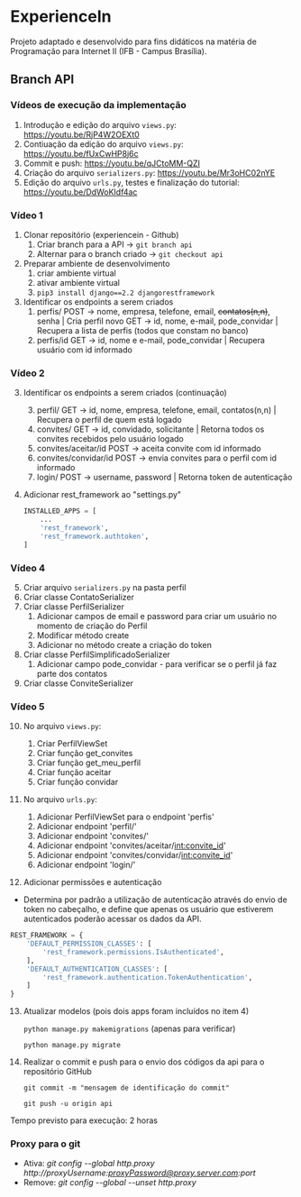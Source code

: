 # ExperienceIn
Projeto adaptado e desenvolvido para fins didáticos na matéria de Programação para Internet II (IFB - Campus Brasília).

## Branch API

### Vídeos de execução da implementação

1. Introdução e edição do arquivo `views.py`: https://youtu.be/RjP4W2OEXt0
2. Contiuação da edição do arquivo `views.py`: https://youtu.be/fUxCwHP8j6c
3. Commit e push: https://youtu.be/qJCtoMM-QZI
4. Criação do arquivo `serializers.py`: https://youtu.be/Mr3oHC02nYE
5. Edição do arquivo `urls.py`, testes e finalização do tutorial: https://youtu.be/DdWoKIdf4ac

### Vídeo 1

1. Clonar repositório (experiencein - Github)
    1. Criar branch para a API  →  `git branch api`
    2. Alternar para o branch criado →  `git checkout api`
2. Preparar ambiente de desenvolvimento
    1. criar ambiente virtual
    2. ativar ambiente virtual
    3. `pip3 install django==2.2 djangorestframework`
3. Identificar os endpoints a serem criados
    1. perfis/
    POST → nome, empresa, telefone, email, ~~contatos(n,n)~~, senha | Cria perfil novo
    GET → id, nome, e-mail, pode_convidar  | Recupera a lista de perfis (todos que constam no banco)
    2. perfis/id 
    GET → id, nome e e-mail, pode_convidar | Recupera usuário com id informado

### Vídeo 2

3. Identificar os endpoints a serem criados (continuação)

    3. perfil/
    GET → id, nome, empresa, telefone, email, contatos(n,n) | Recupera o perfil de quem está logado
    4. convites/
    GET → id, convidado, solicitante | Retorna todos os convites recebidos pelo usuário logado
    5. convites/aceitar/id
    POST → aceita convite com id informado
    6. convites/convidar/id
    POST → envia convites para o perfil com id informado
    7. login/
    POST → username, password | Retorna token de autenticação

4. Adicionar rest_framework ao "settings.py"

    ```python
    INSTALLED_APPS = [
        ...
        'rest_framework',
        'rest_framework.authtoken',
    ]
    ```

### Vídeo 4

5. Criar arquivo `serializers.py`  na pasta perfil
6. Criar classe ContatoSerializer
7. Criar classe PerfilSerializer
    1. Adicionar campos de email e password para criar um usuário no momento de criação do Perfil
    2. Modificar método create
    3. Adicionar no método create a criação do token
8. Criar classe PerfilSimplificadoSerializer
    1. Adicionar campo pode_convidar - para verificar se o perfil já faz parte dos contatos
9. Criar classe ConviteSerializer

### Vídeo 5

10. No arquivo `views.py`:
    1. Criar PerfilViewSet
    2. Criar função get_convites
    3. Criar função get_meu_perfil
    4. Criar função aceitar
    5. Criar função convidar    
11. No arquivo `urls.py`:
    1. Adicionar PerfilViewSet para o endpoint 'perfis'
    2. Adicionar endpoint 'perfil/'
    3. Adicionar endpoint 'convites/'
    4. Adicionar endpoint 'convites/aceitar/<int:convite_id>'
    5. Adicionar endpoint 'convites/convidar/<int:convite_id>'
    6. Adicionar endpoint 'login/'

12. Adicionar permissões e autenticação
- Determina por padrão a utilização de autenticação através do envio de token no cabeçalho, e define que apenas os usuário que estiverem autenticados poderão acessar os dados da API.

```python
REST_FRAMEWORK = {
    'DEFAULT_PERMISSION_CLASSES': [
        'rest_framework.permissions.IsAuthenticated',
    ],
    'DEFAULT_AUTHENTICATION_CLASSES': [
        'rest_framework.authentication.TokenAuthentication',
    ]
}
```

13. Atualizar modelos (pois dois apps foram incluídos no item 4)

    `python manage.py makemigrations` (apenas para verificar)

    `python manage.py migrate`

14. Realizar o commit e push para o envio dos códigos da api para o repositório GitHub

    `git commit -m "mensagem de identificação do commit"`

    `git push -u origin api`

Tempo previsto para execução: 2 horas

### Proxy para o git
- Ativa: _git config --global http.proxy http://proxyUsername:proxyPassword@proxy.server.com:port_
- Remove: _git config --global --unset http.proxy_
